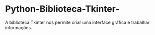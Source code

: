 # Python-Biblioteca-Tkinter-
A biblioteca Tkinter nos permite criar uma interface gráfica e trabalhar informações.
